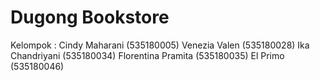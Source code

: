 # Dugong Bookstore

Kelompok :
Cindy Maharani      (535180005)
Venezia Valen 	    (535180028)
Ika Chandriyani 	  (535180034)
Florentina Pramita 	(535180035)
El Primo 		        (535180046)
